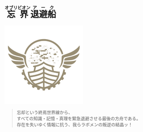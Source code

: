 # <ruby>忘界<rt>オブリビオン</rt></ruby><ruby>退避船<rt>アーク</rt></ruby>

![Logo](./resources/logo-readme.png)

> 忘却という終焉世界線から、<br/>
> すべての知識・記憶・真理を緊急退避させる最後の方舟である。<br/>
> 存在を失いゆく情報に抗う、我らラボメンの叛逆の結晶ッ！